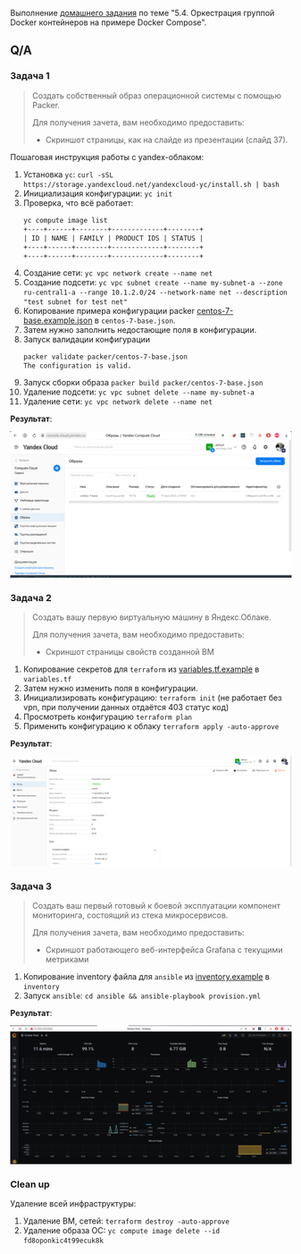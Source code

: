 Выполнение [домашнего задания](https://github.com/netology-code/virt-homeworks/blob/virt-11/05-virt-04-docker-compose/README.md) 
по теме "5.4. Оркестрация группой Docker контейнеров на примере Docker Compose".

## Q/A

### Задача 1

> Создать собственный образ операционной системы с помощью Packer.
>
> Для получения зачета, вам необходимо предоставить:
> - Скриншот страницы, как на слайде из презентации (слайд 37).

Пошаговая инструкция работы с yandex-облаком:
1. Установка `yc`: `curl -sSL https://storage.yandexcloud.net/yandexcloud-yc/install.sh | bash`
2. Инициализация конфигурации: `yc init`
3. Проверка, что всё работает:
   ```shell
   yc compute image list
   +----+------+--------+-------------+--------+
   | ID | NAME | FAMILY | PRODUCT IDS | STATUS |
   +----+------+--------+-------------+--------+
   +----+------+--------+-------------+--------+
   ```
4. Создание сети: `yc vpc network create --name net`
5. Создание подсети: `yc vpc subnet create --name my-subnet-a --zone ru-central1-a --range 10.1.2.0/24 --network-name net --description "test subnet for test net"`
6. Копирование примера конфигурации packer [centos-7-base.example.json](./packer/centos-7-base.example.json) в `centos-7-base.json`.
7. Затем нужно заполнить недостающие поля в конфигурации.
8. Запуск валидации конфигурации
   ```shell
   packer validate packer/centos-7-base.json
   The configuration is valid.
   ```
9. Запуск сборки образа `packer build packer/centos-7-base.json`
10. Удаление подсети: `yc vpc subnet delete --name my-subnet-a`
11. Удаление сети: `yc vpc network delete --name net`

**Результат**:

![cloud-images.png](./assets/cloud-images.png)

### Задача 2

> Создать вашу первую виртуальную машину в Яндекс.Облаке.
>
> Для получения зачета, вам необходимо предоставить:
> - Скриншот страницы свойств созданной ВМ

1. Копирование секретов для `terraform` из [variables.tf.example](./terraform/variables.tf.example) в `variables.tf`
2. Затем нужно изменить поля в конфигурации.
3. Инициализировать конфигурацию: `terraform init` (не работает без vpn, при получении данных отдаётся 403 статус код)
4. Просмотреть конфигурацию `terraform plan`
5. Применить конфигурацию к облаку `terraform apply -auto-approve`

**Результат**:

![cloud-vm.png](./assets/cloud-vm.png)

### Задача 3

> Создать ваш первый готовый к боевой эксплуатации компонент мониторинга, состоящий из стека микросервисов.
>
> Для получения зачета, вам необходимо предоставить:
> - Скриншот работающего веб-интерфейса Grafana с текущими метриками

1. Копирование inventory файла для `ansible` из [inventory.example](./ansible/inventory.example) в `inventory`
2. Запуск `ansible`: `cd ansible && ansible-playbook provision.yml`

**Результат**:

![grafana.png](./assets/grafana.png)

### Clean up

Удаление всей инфраструктуры:

1. Удаление ВМ, сетей: `terraform destroy -auto-approve`
2. Удаление образа ОС: `yc compute image delete --id fd8oponkic4t99ecuk8k`